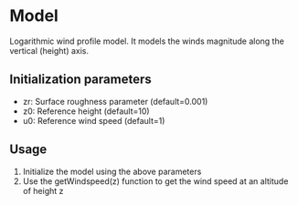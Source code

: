 # Model
Logarithmic wind profile model. It models the winds magnitude along the vertical (height) axis.

## Initialization parameters
- zr: Surface roughness parameter (default=0.001)
- z0: Reference height (default=10)
- u0: Reference wind speed (default=1)

## Usage
1. Initialize the model using the above parameters
2. Use the getWindspeed(z) function to get the wind speed at an altitude of height z

